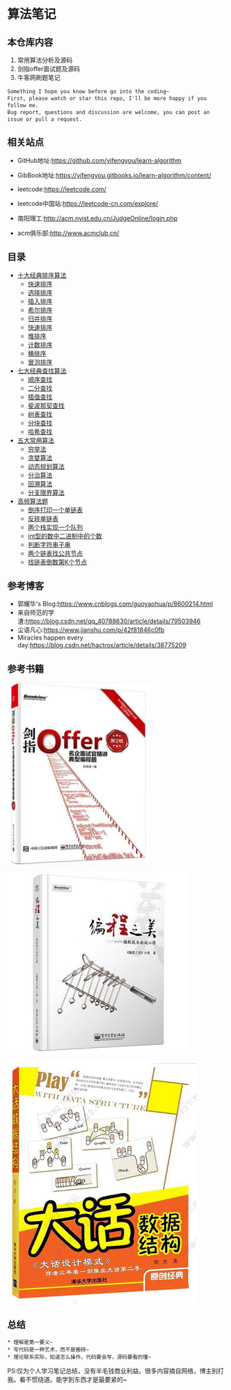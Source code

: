 # 算法笔记

## 本仓库内容

1. 常用算法分析及源码
2. 剑指offer面试题及源码
2. 牛客网刷题笔记

```
Something I hope you know before go into the coding~
First, please watch or star this repo, I'll be more happy if you follow me.
Bug report, questions and discussion are welcome, you can post an issue or pull a request.
```

## 相关站点

* GitHub地址:<https://github.com/yifengyou/learn-algorithm>

* GibBook地址:<https://yifengyou.gitbooks.io/learn-algorithm/content/>

* leetcode:<https://leetcode.com/>

* leetcode中国站:<https://leetcode-cn.com/explore/>

* 南阳理工:<http://acm.nyist.edu.cn/JudgeOnline/login.php>

* acm俱乐部:<http://www.acmclub.cn/>

## 目录

* [十大经典排序算法](docs/十大经典排序算法/十大经典排序算法.md)
    * [快速排序](docs/十大经典排序算法/快速排序.md)
    * [选择排序](docs/十大经典排序算法/选择排序.md)
    * [插入排序](docs/十大经典排序算法/插入排序.md)
    * [希尔排序](docs/十大经典排序算法/希尔排序.md)
    * [归并排序](docs/十大经典排序算法/归并排序.md)
    * [快速排序](docs/十大经典排序算法/快速排序.md)
    * [堆排序](docs/十大经典排序算法/堆排序.md)
    * [计数排序](docs/十大经典排序算法/计数排序.md)
    * [桶排序](docs/十大经典排序算法/桶排序.md)
    * [冒泡排序](docs/十大经典排序算法/冒泡排序.md)
* [七大经典查找算法](docs/七大经典查找算法/七大经典查找算法.md)
    * [顺序查找](docs/七大经典查找算法/顺序查找.md)
    * [二分查找](docs/七大经典查找算法/二分查找.md)
    * [插值查找](docs/七大经典查找算法/插值查找.md)
    * [斐波那契查找](docs/七大经典查找算法/斐波那契查找.md)
    * [树表查找](docs/七大经典查找算法/树表查找.md)
    * [分块查找](docs/七大经典查找算法/分块查找.md)
    * [哈希查找](docs/七大经典查找算法/哈希查找.md)
* [五大常用算法](docs/五大常用算法/五大常用算法.md)
    * [穷举法](docs/五大常用算法/穷举法.md)
    * [贪婪算法](docs/五大常用算法/贪婪算法.md)
    * [动态规划算法](docs/五大常用算法/动态规划算法.md)
    * [分治算法](docs/五大常用算法/分治算法.md)
    * [回溯算法](docs/五大常用算法/回溯算法.md)
    * [分支限界算法](docs/五大常用算法/分支限界算法.md)
* [高频算法题](docs/高频算法题/高频算法题.md)
    * [倒序打印一个单链表](docs/高频算法题/倒序打印一个单链表.md)
    * [反转单链表](docs/高频算法题/反转单链表.md)
    * [两个栈实现一个队列](docs/高频算法题/两个栈实现一个队列.md)
    * [int型的数中二进制中的个数](docs/高频算法题/int型的数中二进制中的个数.md)
    * [判断字符串子串](docs/高频算法题/判断字符串子串.md)
    * [两个链表找公共节点](docs/高频算法题/两个链表找公共节点.md)
    * [找链表倒数第K个节点](docs/高频算法题/找链表倒数第K个节点.md)

## 参考博客

* 郭耀华's Blog:<https://www.cnblogs.com/guoyaohua/p/8600214.html>
* 来自师范的学渣:<https://blog.csdn.net/qq_40788630/article/details/79503946>
* 尘语凡心:<https://www.jianshu.com/p/42f81846c0fb>
* Miracles happen every day:<https://blog.csdn.net/hactrox/article/details/38775209>

## 参考书籍

![1531923683871.png](image/1531923683871.png)

![1531923760670.png](image/1531923760670.png)

![1531923420448.png](image/1531923420448.png)


## 总结

```
* 理解是第一要义~
* 写代码是一种艺术，而不是搬砖~
* 理论联系实际，知道怎么操作，代码要会写，源码要看的懂~
```

PS:仅为个人学习笔记总结，没有半毛钱商业利益。很多内容摘自网络，博主别打我。看不惯绕道。能学到东西才是最要紧的~
